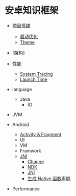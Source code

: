 # 安卓知识框架


- [项目搭建](Android/project/new_project.md)
    - [启动优化](Android/project/startup_speed_optimization.md)
    - [Theme](Android/project/theme.md)
- [架构]

- 性能
    - [System Tracing](Android/performance/system_tracing/tracing.md)
    - [Launch Time](Android/performance/lanch_time.md)
    

- language
    - Java
        - IO

- JVM


- Android
    - [Activity & Fragment](Android/activity_and_fragment.md)
    - UI
    - VM
    - Framwork
    - [JNI](Android/jni/jni.md)
        - [Change](Android/jni/change_log.md)
        - [NDK](Android/jni/ndk.md)
        - [JNI](Android/jni/jni.md)
        - [生成 Native 函数声明](Android/jni/generate_function_decleration.md)


- Performance


